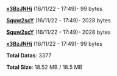 [**x3BzJNHj**](/data/x3BzJNHj.txt) (16/11/22 - 17:49)- 99 bytes

[**Squw2scY**](/data/Squw2scY.txt) (16/11/22 - 17:49)- 2028 bytes

[**Squw2scY**](/data/Squw2scY.txt) (16/11/22 - 17:49)- 2028 bytes

[**x3BzJNHj**](/data/x3BzJNHj.txt) (16/11/22 - 17:49)- 99 bytes

**Total Datas**: 3377

**Total Size**: 18.52 MB / 18.5 MB
